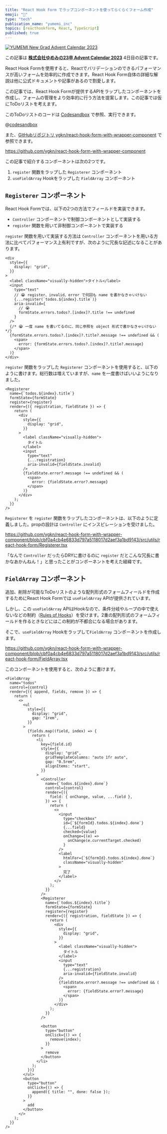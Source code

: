 ```yaml
---
title: "React Hook Form でラップコンポーネントを使ってらくらくフォーム作成"
emoji: "🎤"
type: "tech"
publication_name: "yumemi_inc"
topics: [reacthookform, React, TypeScript]
published: true
---
```


[![YUMEMI New Grad Advent Calendar 2023](https://storage.googleapis.com/zenn-user-upload/aa11e374f2f8-20231205.png)](https://qiita.com/advent-calendar/2023/yumemi-23-graduation)

この記事は [**株式会社ゆめみの23卒 Advent Calendar 2023**](https://qiita.com/advent-calendar/2023/yumemi-23-graduation) 4日目の記事です。

React Hook Formを使用すると、Reactでバリデーションのできるパフォーマンスが高いフォームを効率的に作成できます。React Hook Form自体の詳細な解説は他に公式ドキュメントや記事があるので割愛します。

この記事では、React Hook Formが提供するAPIをラップしたコンポーネントを作成し、フォームの管理をより効率的に行う方法を提案します。この記事では仮にToDoリストを考えます。

このToDoリストのコードは [Codesandbox](https://codesandbox.io/p/github/ygkn/react-hook-form-with-wrapper-component/main) で参照、実行できます。


@[codesandbox](https://codesandbox.io/embed/github/ygkn/react-hook-form-with-wrapper-component/main?embed=1)


また、[GitHubリポジトリ ygkn/react-hook-form-with-wrapper-component](https://github.com/ygkn/react-hook-form-with-wrapper-component) で参照できます。

https://github.com/ygkn/react-hook-form-with-wrapper-component


この記事で紹介するコンポーネントは次の2つです。

1. `register` 関数をラップした `Registerer` コンポーネント
1. `useFieldArray` Hookをラップした `FieldArray` コンポーネント

## `Registerer` コンポーネント

React Hook Formでは、以下の2つの方法でフィールドを実装できます。

- `Controller` コンポーネントで制御コンポーネントとして実装する
- `register` 関数を用いて非制御コンポーネントで実装する

`register` 関数を用いて実装する方法は `Controller` コンポーネントを用いる方法に比べてパフォーマンス上有利ですが、次のように冗長な記述になることがあります。

```tsx:src/WhenThereIsNot.tsx
<div
  style={{
    display: "grid",
  }}
>
  <label className="visually-hidden">タイトル</label>
  <input
    type="text"
    // 😭 register、invalid、error で何回も name を書かなきゃいけない
    {...register(`todos.${index}.title`)}
    aria-invalid={
      // 😭
      formState.errors.todos?.[index]?.title !== undefined
    }
  />
  {/* 😭 一度 name を書いてるのに、同じ参照を object 形式で書かなきゃいけない */}
  {formState.errors.todos?.[index]?.title?.message !== undefined && (
    <span>
      error: {formState.errors.todos?.[index]?.title?.message}
    </span>
  )}
</div>
```

`register` 関数をラップした `Registerer` コンポーネントを使用すると、以下のように書けます。総行数は増えていますが、`name` を一度書けばいいようになりました。

```tsx:src/WhenThereIs.tsx
<Registerer
  name={`todos.${index}.title`}
  formState={formState}
  register={register}
  render={({ registration, fieldState }) => {
    return (
      <div
        style={{
          display: "grid",
        }}
      >
        <label className="visually-hidden">
          タイトル
        </label>
        <input
          type="text"
          {...registration}
          aria-invalid={fieldState.invalid}
        />
        {fieldState.error?.message !== undefined && (
          <span>
            error: {fieldState.error?.message}
          </span>
        )}
      </div>
    );
  }}
/>
```

`Registerer` を `register` 関数をラップしたコンポーネントは、以下のように定義しました。propの設計は `Controller` にインスピレーションを受けました。

https://github.com/ygkn/react-hook-form-with-wrapper-component/blob/cbf0a4cb4e6833d797a5118017d2aef3a1bd9143/src/utils/react-hook-form/Registerer.tsx

「なんで `Controller` だったらDRYに書けるのに `register` だとこんな冗長に書かなあかんねん！」と思ったことがコンポーネントを考えた経緯です。

## `FieldArray` コンポーネント

追加、削除が可能なToDoリストのような配列形式のフォームフィールドを作成するためにReact Hook Formでは `useFieldArray` APIが提供されています。

しかし、この `useFieldArray` APIはHookなので、条件分岐やループの中で使えないなどの制約（[Rules of Hooks](https://react.dev/warnings/invalid-hook-call-warning)）を受けます。2重の配列形式のフォームフィールドを作るときなどにはこの制約が不都合になる場合があります。

そこで、`useFieldArray` Hookをラップして`FieldArray` コンポーネントを作成します。

https://github.com/ygkn/react-hook-form-with-wrapper-component/blob/cbf0a4cb4e6833d797a5118017d2aef3a1bd9143/src/utils/react-hook-form/FieldArray.tsx

このコンポーネントを使用すると、次のように書けます。

```tsx
<FieldArray
  name="todos"
  control={control}
  render={({ append, fields, remove }) => {
    return (
      <>
        <ul
          style={{
            display: "grid",
            gap: "1rem",
          }}
        >
          {fields.map((field, index) => {
            return (
              <li
                key={field.id}
                style={{
                  display: "grid",
                  gridTemplateColumns: "auto 1fr auto",
                  gap: "0.5rem",
                  alignItems: "start",
                }}
              >
                <Controller
                  name={`todos.${index}.done`}
                  control={control}
                  render={({
                    field: { onChange, value, ...field },
                  }) => {
                    return (
                      <>
                        <input
                          type="checkbox"
                          id={`${formId}.todos.${index}.done`}
                          {...field}
                          checked={value}
                          onChange={(e) =>
                            onChange(e.currentTarget.checked)
                          }
                        />
                        <label
                          htmlFor={`${formId}.todos.${index}.done`}
                          className="visually-hidden"
                        >
                          完了
                        </label>
                      </>
                    );
                  }}
                />
                <Registerer
                  name={`todos.${index}.title`}
                  formState={formState}
                  register={register}
                  render={({ registration, fieldState }) => {
                    return (
                      <div
                        style={{
                          display: "grid",
                        }}
                      >
                        <label className="visually-hidden">
                          タイトル
                        </label>
                        <input
                          type="text"
                          {...registration}
                          aria-invalid={fieldState.invalid}
                        />
                        {fieldState.error?.message !== undefined && (
                          <span>
                            error: {fieldState.error?.message}
                          </span>
                        )}
                      </div>
                    );
                  }}
                />

                <button
                  type="button"
                  onClick={() => {
                    remove(index);
                  }}
                >
                  remove
                </button>
              </li>
            );
          })}
        </ul>
        <button
          type="button"
          onClick={() => {
            append({ title: "", done: false });
          }}
        >
          add
        </button>
      </>
    );
  }}
/>
```
